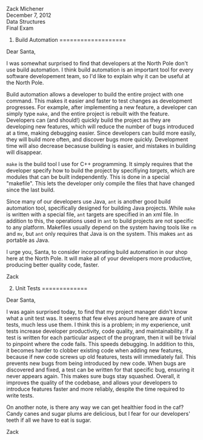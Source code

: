 Zack Michener  
December 7, 2012  
Data Structures  
Final Exam  

1) Build Automation
===================

Dear Santa,

I was somewhat surprised to find that developers at the North Pole don't use
build automation.  I think build automation is an important tool for every
software developement team, so I'd like to explain why it can be useful at the
North Pole.

Build automation allows a developer to build the entire project with one
command.  This makes it easier and faster to test changes as development
progresses.  For example, after implementing a new feature, a developer can
simply type `make`, and the entire project is rebuilt with the feature.
Developers can (and should!) quickly build the project as they are developing 
new features, which will reduce the number of bugs introduced at a time, making
debugging easier.  Since developers can build more easily, they will build more
often, and discover bugs more quickly.  Development time will also decrease
becasuse building is easier, and mistakes in building will disappear.

`make` is the build tool I use for C++ programming.  It simply requires that the
developer specify how to build the project by specifiying _targets_, which are
modules that can be built independently.  This is done in a special "makefile".
This lets the developer only compile the files that have changed since the last 
build.

Since many of our developers use Java, `ant` is another good build automation
tool, specifically designed for building Java projects.  While `make` is written
with a special file, `ant` targets are specified in an xml file.  In addition to
this, the operations used in `ant` to build projects are not specific to any
platform.  Makefiles usually depend on the system having tools like `rm` and
`mv`, but `ant` only requires that Java is on the system.  This makes `ant` as
portable as Java.

I urge you, Santa, to consider incorporating build automation in our shop here
at the North Pole.  It will make all of your developers more productive,
producing better quality code, faster.

Zack

2) Unit Tests
=============

Dear Santa,

I was again surprised today, to find that my project manager didn't know what a
unit test was.  It seems that few elves around here are aware of unit tests,
much less use them.  I think this is a problem; in my experience, unit tests
increase developer productivity, code quality, and maintainability.  If a test
is written for each particular aspect of the program, then it will be trivial to
pinpoint where the code fails.  This speeds debugging.  In addition to this, it
becomes harder to clobber existing code when adding new features, because if new
code screws up old features, tests will immediately fail.  This prevents new
bugs from being introduced by new code.  When bugs are discovered and fixed, a
test can be written for that specific bug, ensuring it never appears again.
This makes sure bugs stay squashed.  Overall, it improves the quality of the
codebase, and allows your developers to introduce features faster and more
reliably, despite the time required to write tests.

On another note, is there any way we can get healthier food in the caf?  Candy
canes and sugar plums are delicious, but I fear for our developers' teeth if all
we have to eat is sugar.

Zack


